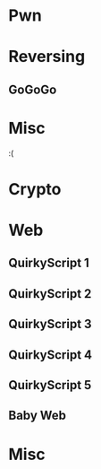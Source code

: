 
# Pwn

# Reversing

## GoGoGo

# Misc

:(

# Crypto

# Web

## QuirkyScript 1

## QuirkyScript 2

## QuirkyScript 3

## QuirkyScript 4

## QuirkyScript 5

## Baby Web

# Misc
